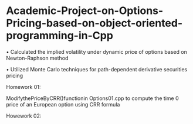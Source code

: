 # Academic-Project-on-Options-Pricing-based-on-object-oriented-programming-in-Cpp

• Calculated the implied volatility under dynamic price of options based on Newton-Raphson method

• Utilized Monte Carlo techniques for path-dependent derivative securities pricing

Homework 01:

ModifythePriceByCRR()functionin Options01.cpp to compute the time 0 price of an European option using CRR formula

Howework 02:

